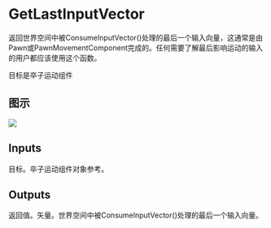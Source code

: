 # GetLastInputVector

返回世界空间中被ConsumeInputVector()处理的最后一个输入向量，这通常是由Pawn或PawnMovementComponent完成的。任何需要了解最后影响运动的输入的用户都应该使用这个函数。

目标是卒子运动组件

## 图示

![]($-20221218-20184370.png)

## Inputs

目标。卒子运动组件对象参考。  

## Outputs

返回值。矢量。世界空间中被ConsumeInputVector()处理的最后一个输入向量。

